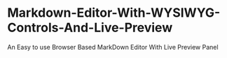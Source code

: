 # Markdown-Editor-With-WYSIWYG-Controls-And-Live-Preview
An Easy to use Browser Based MarkDown Editor With Live Preview Panel
